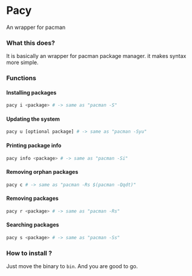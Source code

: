 # Pacy
An wrapper for pacman

### What this does?

It is basically an wrapper for pacman package manager. it makes syntax more simple.

### Functions

#### Installing packages
```bash
pacy i <package> # -> same as "pacman -S"
```
#### Updating the system
```bash
pacy u [optional package] # -> same as "pacman -Syu"
```

#### Printing package info
```bash
pacy info <package> # -> same as "pacman -Si"
```

#### Removing orphan packages
```bash
pacy c # -> same as "pacman -Rs $(pacman -Qqdt)"
```

#### Removing packages
```bash
pacy r <package> # -> same as "pacman -Rs"
```

#### Searching packages
```bash
pacy s <package> # -> same as "pacman -Ss"
```

### How to install ?
Just move the binary to ```bin```. And you are good to go.
